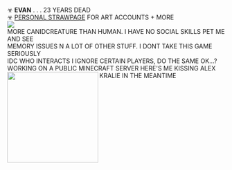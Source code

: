 ☣ **EVAN** . . . 23 YEARS DEAD <br/> 
☣ [PERSONAL STRAWPAGE](https://w0lf.straw.page) FOR ART ACCOUNTS + MORE  <br/> 
<img src="https://gifcity.carrd.co/assets/images/gallery39/59e6c9a7.gif?v=47652796"> 
</a>
<br/> MORE CANIDCREATURE THAN HUMAN. I HAVE NO SOCIAL SKILLS PET ME AND SEE <br/>
MEMORY ISSUES N A LOT OF OTHER STUFF. I DONT TAKE THIS GAME SERIOUSLY <br/> IDC WHO INTERACTS I IGNORE CERTAIN PLAYERS, DO THE SAME OK...?
<br/> WORKING ON A PUBLIC MINECRAFT SERVER HERE'S ME KISSING ALEX KRALIE IN THE MEANTIME <img align="left" height="210" src="https://i.imgur.com/RhXdI52.jpeg" />
